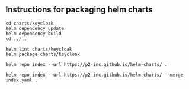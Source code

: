 
## Instructions for packaging helm charts

```
cd charts/keycloak
helm dependency update
helm dependency build
cd ../..

helm lint charts/keycloak
helm package charts/keycloak

helm repo index --url https://p2-inc.github.io/helm-charts/ .

helm repo index --url https://p2-inc.github.io/helm-charts/ --merge index.yaml .
```